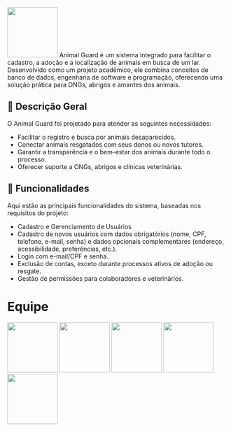 <img src="https://github.com/marcobgh/AnimalGuard_V2/blob/main/imagens/Logo%20AnimalGuard.png?raw=true" width="115">
Animal Guard é um sistema integrado para facilitar o cadastro, a adoção e a localização de animais em busca de um lar. Desenvolvido como um projeto acadêmico, ele combina conceitos de banco de dados, engenharia de software e programação, oferecendo uma solução prática para ONGs, abrigos e amantes dos animais.

## **📖 Descrição Geral**
O Animal Guard foi projetado para atender as seguintes necessidades:

- Facilitar o registro e busca por animais desaparecidos.
- Conectar animais resgatados com seus donos ou novos tutores.
- Garantir a transparência e o bem-estar dos animais durante todo o processo.
- Oferecer suporte a ONGs, abrigos e clínicas veterinárias.

## **🌟 Funcionalidades**
Aqui estão as principais funcionalidades do sistema, baseadas nos requisitos do projeto:

- Cadastro e Gerenciamento de Usuários
- Cadastro de novos usuários com dados obrigatórios (nome, CPF, telefone, e-mail, senha) e dados opcionais complementares (endereço, acessibilidade, preferências, etc.).
- Login com e-mail/CPF e senha.
- Exclusão de contas, exceto durante processos ativos de adoção ou resgate.
- Gestão de permissões para colaboradores e veterinários.

# Equipe

[<img src="https://avatars.githubusercontent.com/u/165439921?v=4" width="115">](https://github.com/viniciusscholtze)
[<img src="https://avatars.githubusercontent.com/u/75136675?v=4" width="115">](https://github.com/Chubbaccas)
[<img src="https://avatars.githubusercontent.com/u/115050869?v=4" width="115">](https://github.com/caursnn)
[<img src="https://avatars.githubusercontent.com/u/125486974?v=4" width="115">](https://github.com/mariaglx)
[<img src="https://avatars.githubusercontent.com/u/166075318?v=4" width="115">](https://github.com/jaogz)

